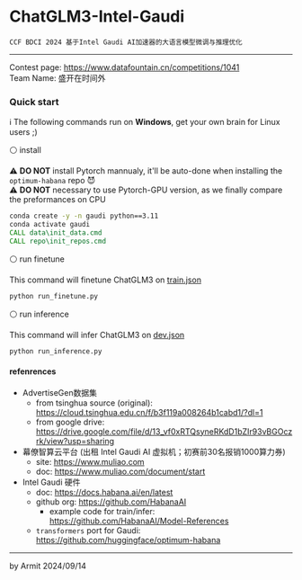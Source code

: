 # ChatGLM3-Intel-Gaudi

    CCF BDCI 2024 基于Intel Gaudi AI加速器的大语言模型微调与推理优化

----

Contest page: https://www.datafountain.cn/competitions/1041  
Team Name: 盛开在时间外  


### Quick start

ℹ The following commands run on **Windows**, get your own brain for Linux users ;)

⚪ install

⚠ **DO NOT** install Pytorch mannualy, it'll be auto-done when installing the `optimum-habana` repo 😈  
⚠ **DO NOT** necessary to use Pytorch-GPU version, as we finally compare the preformances on CPU

```bat
conda create -y -n gaudi python==3.11
conda activate gaudi
CALL data\init_data.cmd
CALL repo\init_repos.cmd
```

⚪ run finetune

This command will finetune ChatGLM3 on [train.json](data\AdvertiseGen\train.json)

```bat
python run_finetune.py
```

⚪ run inference

This command will infer ChatGLM3 on [dev.json](data\AdvertiseGen\dev.json)

```bat
python run_inference.py
```


#### refenrences

- AdvertiseGen数据集
  - from tsinghua source (original): https://cloud.tsinghua.edu.cn/f/b3f119a008264b1cabd1/?dl=1
  - from google drive: https://drive.google.com/file/d/13_vf0xRTQsyneRKdD1bZIr93vBGOczrk/view?usp=sharing
- 幕僚智算云平台 (出租 Intel Gaudi AI 虚拟机；初赛前30名报销1000算力券)
  - site: https://www.muliao.com
  - doc: https://www.muliao.com/document/start
- Intel Gaudi 硬件
  - doc: https://docs.habana.ai/en/latest
  - github org: https://github.com/HabanaAI
    - example code for train/infer: https://github.com/HabanaAI/Model-References
  - `transformers` port for Gaudi: https://github.com/huggingface/optimum-habana

----
by Armit
2024/09/14 
